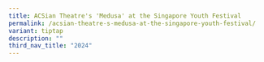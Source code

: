 ```yaml
---
title: ACSian Theatre's 'Medusa' at the Singapore Youth Festival
permalink: /acsian-theatre-s-medusa-at-the-singapore-youth-festival/
variant: tiptap
description: ""
third_nav_title: "2024"
---
```

